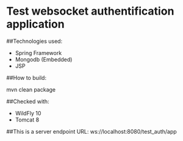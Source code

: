 # Test websocket authentification application

##Technologies used:
- Spring Framework
- Mongodb (Embedded)
- JSP

##How to build:

mvn clean package

##Checked with:
- WildFly 10
- Tomcat 8

##This is a server endpoint URL:
ws://localhost:8080/test_auth/app
